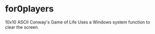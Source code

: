 # for0players
10x10 ASCII Conway's Game of Life
Uses a Windows system function to clear the screen.
